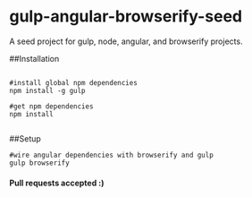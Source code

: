 gulp-angular-browserify-seed
============================

A seed project for gulp, node, angular, and browserify projects.

##Installation
```

#install global npm dependencies
npm install -g gulp

#get npm dependencies
npm install


```
##Setup
```
#wire angular dependencies with browserify and gulp
gulp browserify
```

#### Pull requests accepted :)
